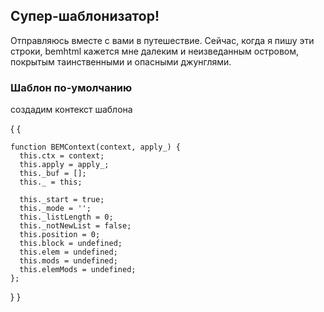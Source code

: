 <link rel="stylesheet" href="/css/markdown.css"></link>

## Супер-шаблонизатор!

Отправляюсь вместе с вами в путешествие. Сейчас, когда я пишу эти
строки, bemhtml кажется мне далеким и неизведанным островом, покрытым
таинственными и опасными джунглями.

### Шаблон по-умолчанию

создадим контекст шаблона

{
  {
  
    function BEMContext(context, apply_) {
      this.ctx = context;
      this.apply = apply_;
      this._buf = [];
      this._ = this;

      this._start = true;
      this._mode = '';
      this._listLength = 0;
      this._notNewList = false;
      this.position = 0;
      this.block = undefined;
      this.elem = undefined;
      this.mods = undefined;
      this.elemMods = undefined;
    };
  }
}






